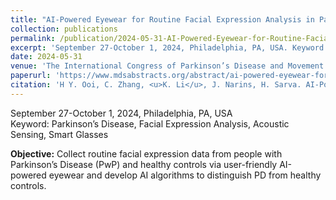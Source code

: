 ```yaml
---
title: "AI-Powered Eyewear for Routine Facial Expression Analysis in Parkinson’s Disease: Study Design and Goals"
collection: publications
permalink: /publication/2024-05-31-AI-Powered-Eyewear-for-Routine-Facial-Expression-Analysis-in-Parkinsons-Disease
excerpt: 'September 27-October 1, 2024, Philadelphia, PA, USA. Keyword: Parkinson’s Disease, Facial Expression Analysis, Acoustic Sensing, Smart Glasses'
date: 2024-05-31
venue: 'The International Congress of Parkinson’s Disease and Movement Disorders'
paperurl: 'https://www.mdsabstracts.org/abstract/ai-powered-eyewear-for-routine-facial-expression-analysis-in-parkinsons-disease-study-design-and-goals/'
citation: 'H Y. Ooi, C. Zhang, <u>K. Li</u>, J. Narins, H. Sarva. AI-Powered Eyewear for Routine Facial Expression Analysis in Parkinson’s Disease: Study design and goals. <i>Mov Disord</i>. 2024; 39 (suppl 1). Accessed September 27, 2024.'
---
```

September 27-October 1, 2024, Philadelphia, PA, USA<br>
Keyword: Parkinson’s Disease, Facial Expression Analysis, Acoustic Sensing, Smart Glasses

<b>Objective:</b> Collect routine facial expression data from people with Parkinson’s Disease (PwP) and healthy controls via user-friendly AI-powered eyewear and develop AI algorithms to distinguish PD from healthy controls.
